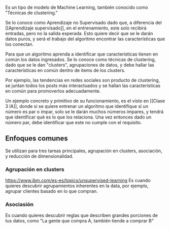 Es un tipo de modelo de Machine Learning, también conocido como "Técnicas de clustering."

Se lo conoce como Aprendizaje no Supervisado dado que, a diferencia del [[Aprendizaje supervisado]], en el entrenamiento, este solo recibirá entradas, pero no la salida esperada.
Esto quiere decir que se le darán datos puros, y será el trabajo del algoritmo encontrar las características que los conectan.


Para que un algoritmo aprenda a identificar que características tienen en común los datos ingresados.
Se lo conoce como técnicas de clustering, dado que se le dan "clusters", agrupaciones de datos, y debe hallar las características en común dentro de items de los clusters.

Por ejemplo, las tendencias en redes sociales son producto de clustering, se juntan todos los posts más interactuados y se hallan las características en común para promoverlos adecuadamente.

Un ejemplo concreto y primitivo de su funcionamiento, es el visto en [[Clase 3 IA]], donde si se quiere entrenar un algoritmo que identifique si un número es par o impar, solo se le darán muchos números impares, y tendrá que identificar qué es lo que los relaciona. Una vez entonces dado un número par, debe identificar que este no cumple con el requisito.

## Enfoques comunes

Se utilizan para tres tareas principales, agrupación en clusters, asociación, y reducción de dimensionalidad.



### Agrupación en clusters
https://www.ibm.com/es-es/topics/unsupervised-learning
Es cuando quieres descubrir agrupamientos inherentes en la data, por ejemplo, agrupar clientes basado en lo que compran.

### Asociasión 
Es cuando quieres descubrir reglas que describen grandes porciones de tus datos, como "La gente que compra A, también tiende a comprar B"


